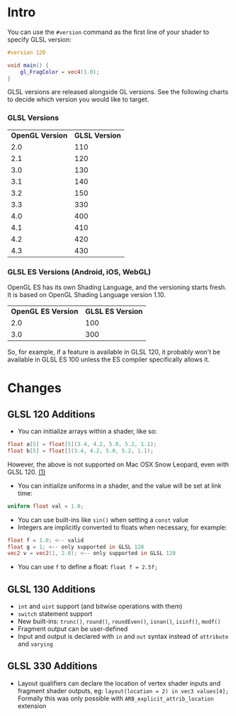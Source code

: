# Intro

You can use the `#version` command as the first line of your shader to specify GLSL version:

```glsl
#version 120

void main() {
    gl_FragColor = vec4(1.0);
}
```

GLSL versions are released alongside GL versions. See the following charts to decide which version you would like to target.

### GLSL Versions

<table>
    <tr>
        <td><b>OpenGL Version</b></td>
        <td><b>GLSL Version</b></td>
    </tr>
    <tr>
        <td>2.0</td>
        <td>110</td>
    </tr>
    <tr>
        <td>2.1</td>
        <td>120</td>
    </tr>
    <tr>
        <td>3.0</td>
        <td>130</td>
    </tr>
    <tr>
        <td>3.1</td>
        <td>140</td>
    </tr>
    <tr>
        <td>3.2</td>
        <td>150</td>
    </tr>
    <tr>
        <td>3.3</td>
        <td>330</td>
    </tr>
    <tr>
        <td>4.0</td>
        <td>400</td>
    </tr>
    <tr>
        <td>4.1</td>
        <td>410</td>
    </tr>
    <tr>
        <td>4.2</td>
        <td>420</td>
    </tr>
    <tr>
        <td>4.3</td>
        <td>430</td>
    </tr>
</table>

### GLSL ES Versions (Android, iOS, WebGL)

OpenGL ES has its own Shading Language, and the versioning starts fresh. It is based on OpenGL Shading Language version 1.10.

<table>
    <tr>
        <td><b>OpenGL ES Version</b></td>
        <td><b>GLSL ES Version</b></td>
    </tr>
    <tr>
        <td>2.0</td>
        <td>100</td>
    </tr>
    <tr>
        <td>3.0</td>
        <td>300</td>
    </tr>
</table>

So, for example, if a feature is available in GLSL 120, it probably won't be available in GLSL ES 100 unless the ES compiler specifically allows it.


# Changes

## GLSL 120 Additions

- You can initialize arrays within a shader, like so:
```glsl
float a[5] = float[5](3.4, 4.2, 5.0, 5.2, 1.1);
float b[5] = float[](3.4, 4.2, 5.0, 5.2, 1.1);
```
However, the above is not supported on Mac OSX Snow Leopard, even with GLSL 120. [(1)](http://openradar.appspot.com/6121615) 
- You can initialize uniforms in a shader, and the value will be set at link time:
```glsl
uniform float val = 1.0;
```
- You can use built-ins like `sin()` when setting a `const` value
- Integers are implicitly converted to floats when necessary, for example:
```glsl
float f = 1.0; <-- valid
float g = 1; <-- only supported in GLSL 120
vec2 v = vec2(1, 2.0); <-- only supported in GLSL 120
```
- You can use `f` to define a float: `float f = 2.5f;`

## GLSL 130 Additions

- `int` and `uint` support (and bitwise operations with them)
- `switch` statement support
- New built-ins: `trunc()`, `round()`, `roundEven()`, `isnan()`, `isinf()`, `modf()`
- Fragment output can be user-defined
- Input and output is declared with `in` and `out` syntax instead of `attribute` and `varying`

## GLSL 330 Additions

- Layout qualifiers can declare the location of vertex shader inputs and fragment shader outputs, eg: `layout(location = 2) in vec3 values[4];`
Formally this was only possible with `ARB_explicit_attrib_location` extension